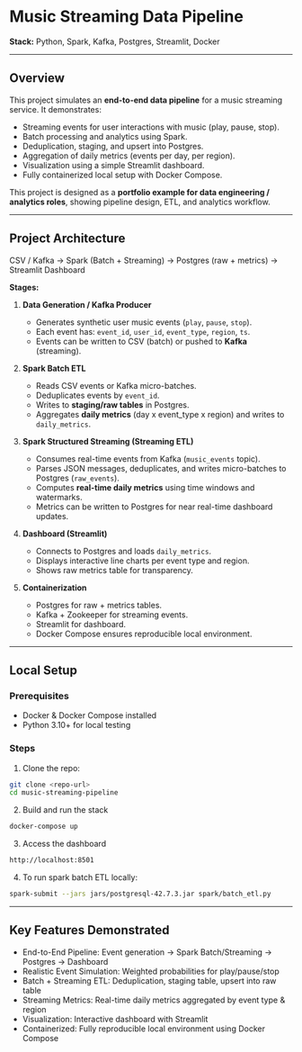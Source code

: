 # Music Streaming Data Pipeline

**Stack:** Python, Spark, Kafka, Postgres, Streamlit, Docker  

---

## Overview

This project simulates an **end-to-end data pipeline** for a music streaming service. It demonstrates:

- Streaming events for user interactions with music (play, pause, stop).  
- Batch processing and analytics using Spark.  
- Deduplication, staging, and upsert into Postgres.  
- Aggregation of daily metrics (events per day, per region).  
- Visualization using a simple Streamlit dashboard.  
- Fully containerized local setup with Docker Compose.

This project is designed as a **portfolio example for data engineering / analytics roles**, showing pipeline design, ETL, and analytics workflow.

---

## Project Architecture

CSV / Kafka → Spark (Batch + Streaming) → Postgres (raw + metrics) → Streamlit Dashboard



**Stages:**

1. **Data Generation / Kafka Producer**  
   - Generates synthetic user music events (`play`, `pause`, `stop`).  
   - Each event has: `event_id`, `user_id`, `event_type`, `region`, `ts`.  
   - Events can be written to CSV (batch) or pushed to **Kafka** (streaming).  

2. **Spark Batch ETL**  
   - Reads CSV events or Kafka micro-batches.  
   - Deduplicates events by `event_id`.  
   - Writes to **staging/raw tables** in Postgres.  
   - Aggregates **daily metrics** (day x event_type x region) and writes to `daily_metrics`.

3. **Spark Structured Streaming (Streaming ETL)**  
   - Consumes real-time events from Kafka (`music_events` topic).  
   - Parses JSON messages, deduplicates, and writes micro-batches to Postgres (`raw_events`).  
   - Computes **real-time daily metrics** using time windows and watermarks.  
   - Metrics can be written to Postgres for near real-time dashboard updates.

4. **Dashboard (Streamlit)**  
   - Connects to Postgres and loads `daily_metrics`.  
   - Displays interactive line charts per event type and region.  
   - Shows raw metrics table for transparency.  

5. **Containerization**  
   - Postgres for raw + metrics tables.  
   - Kafka + Zookeeper for streaming events.  
   - Streamlit for dashboard.  
   - Docker Compose ensures reproducible local environment.

---

## Local Setup

### Prerequisites

- Docker & Docker Compose installed  
- Python 3.10+ for local testing  

### Steps

1. Clone the repo:

```bash
git clone <repo-url>
cd music-streaming-pipeline
```

2. Build and run the stack
```bash
docker-compose up
```

3. Access the dashboard
```bash
http://localhost:8501
```

4. To run spark batch ETL locally:
```bash
spark-submit --jars jars/postgresql-42.7.3.jar spark/batch_etl.py
```
---

## Key Features Demonstrated

- End-to-End Pipeline: Event generation → Spark Batch/Streaming → Postgres → Dashboard
- Realistic Event Simulation: Weighted probabilities for play/pause/stop
- Batch + Streaming ETL: Deduplication, staging table, upsert into raw table
- Streaming Metrics: Real-time daily metrics aggregated by event type & region
- Visualization: Interactive dashboard with Streamlit
- Containerized: Fully reproducible local environment using Docker Compose